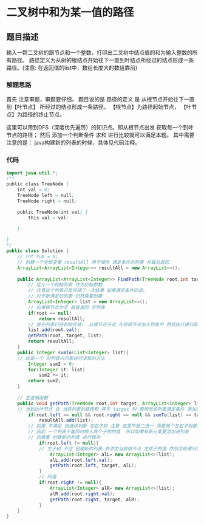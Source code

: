 # 二叉树中和为某一值的路径

## 题目描述
输入一颗二叉树的跟节点和一个整数，打印出二叉树中结点值的和为输入整数的所有路径。
路径定义为从树的根结点开始往下一直到叶结点所经过的结点形成一条路径。(注意: 在返回值的list中，数组长度大的数组靠前)

### 解题思路
首先 注意审题，审题要仔细。
题目说的是 路径的定义 是 从根节点开始往下一直到【叶节点】 所经过的结点形成一条路径。
【根节点】为路径起始节点， 【叶节点】为路径的终止节点。

这里可以用到DFS（深度优先遍历）的知识点。即从根节点出发 获取每一个到叶节点的路径；
然后 添加一个判断条件 求和 进行比较就可以满足本题。
其中需要注意的是： java构建新的列表的时候，具体见代码注释。

### 代码

```java
import java.util.*;
/**
public class TreeNode {
    int val = 0;
    TreeNode left = null;
    TreeNode right = null;

    public TreeNode(int val) {
        this.val = val;

    }

}
*/
public class Solution {
    // int sum = 0;
    // 创建一个全局变量 resultAll 用于储存 满足条件的列表 并最后返回
    ArrayList<ArrayList<Integer>> resultAll = new ArrayList<>();
    
    public ArrayList<ArrayList<Integer>> FindPath(TreeNode root,int target) {
        // 定义一个初始列表 作为初始参数
        // 注意这个列表只是存储了一次结果 如果满足条件的话。
        // 对于新满足的列表 仍然需要创建
        ArrayList<Integer> list = new ArrayList<>();
        // 如果根节点为空 直接返回 空列表
        if(root == null)
            return resultAll;
        // 首先列表已经初始完成， 从根节点开式 先将根节点加入列表中 然后执行递归函数进行判断
        list.add(root.val);
        getPath(root, target, list);
        return resultAll;
    }
    public Integer sumTo(List<Integer> list){
    // 这是一个 对列表内元素进行求和的方法
        Integer sum2 = 0;
        for(Integer it: list)
            sum2 += it;
        return sum2;
    }
    
    // 主逻辑函数
    public void getPath(TreeNode root,int target, ArrayList<Integer> list){
    // 当到达叶节点 且 当前列表的路径和 等于 target 时 表明当前列表满足条件 添加进 全局列表
        if(root.left == null && root.right == null && sumTo(list) == target)
            resultAll.add(list);
        // 如果 不满足 则继续判断 左右子树 注意 这里不是二选一 而是两个左右子树都会判断
        // 因此 一个列表不能同时掺入两个子树的值  所以如果有新元素要添加进列表 
        // 则需要 创建新的列表 进行保存
            if(root.left != null){
            // 左子树 不空 创建新的列表 并添加当前根节点 左孩子的值 然后交给递归函数进行判断
                ArrayList<Integer> alL= new ArrayList<>(list);
                alL.add(root.left.val);
                getPath(root.left, target, alL);
            }
            // 同理
            if(root.right != null){
                ArrayList<Integer> alR= new ArrayList<>(list);
                alR.add(root.right.val);
                getPath(root.right, target, alR);
            }
    }
}
```
